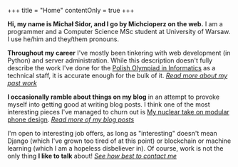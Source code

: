 +++
title = "Home"
contentOnly = true
+++

**Hi, my name is Michał Sidor, and I go by Michcioperz on the web.**
I am a programmer and a Computer Science MSc student at
University of Warsaw. I use he/him and they/them pronouns.

**Throughout my career** I've mostly been tinkering with web
development (in Python) and server administration. While this
description doesn't fully describe the work I've done for the
[Polish Olympiad in Informatics](https://oi.edu.pl) as a
technical staff, it is accurate enough for the bulk of it.
_[Read more about my past work](./life-changelog)_

**I occasionally ramble about things on my blog** in an attempt to
provoke myself into getting good at writing blog posts. I think
one of the most interesting pieces I've managed to churn out is
[My nuclear take on modular phone design](./post/modular-phones).
_[Read more of my blog posts](./post)_

I'm open to interesting job offers, as long as "interesting"
doesn't mean Django (which I've grown too tired of at this point)
or blockchain or machine learning (which I am a hopeless disbeliever in). Of
course, work is not the only thing **I like to talk** about! _[See how
best to contact me](./contact)_

